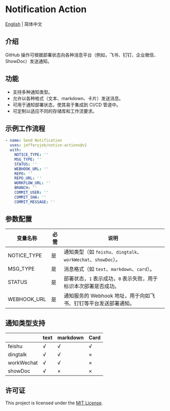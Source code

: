 # Notification Action
[English](README.md) | 简体中文

## 介绍
GitHub 操作可根据部署状态向各种消息平台（例如，飞书、钉钉、企业微信、ShowDoc）发送通知。

## 功能
- 支持多种通知类型。
- 允许以各种格式（文本、markdown、卡片）发送消息。
- 可用于通知部署状态，使其易于集成到 CI/CD 管道中。
- 可定制以适应不同的存储库和工作流要求。

## 示例工作流程

```yaml
- name: Send Notification
  uses: jefferyjob/notice-actions@v1
  with:
    NOTICE_TYPE: ''
    MSG_TYPE: ''
    STATUS: ''
    WEBHOOK_URL: ''
    REPO: ''
    REPO_URL: ''
    WORKFLOW_URL: ''
    BRANCH: ''
    COMMIT_USER: ''
    COMMIT_SHA: ''
    COMMIT_MESSAGE: ''
```

## 参数配置
| 变量名称 | 必需 | 说明 |
| ------------ | -------- | --------------------- |
| NOTICE_TYPE | 是 |通知类型（如 `feishu`、`dingtalk`、`workWechat`、`showDoc`）。|
| MSG_TYPE | 是 | 消息格式（如 `text`、`markdown`、`card`）。|
| STATUS     | 是    | 部署状态，`1` 表示成功，`0` 表示失败，用于标识本次部署是否成功。                                        |
| WEBHOOK_URL | 是    | 通知服务的 Webhook 地址，用于向如飞书、钉钉等平台发送部署通知。                                        |

## 通知类型支持
|            | text | markdown | Card |
| ---------- | ---- | ------- | ---- |
| feishu     | √    | √       | √    |
| dingtalk   | √    | √       | ×    |
| workWechat | √    | √       | ×    |
| showDoc    | √    | ×       | ×    |

## 许可证
This project is licensed under the [MIT License](LICENSE).